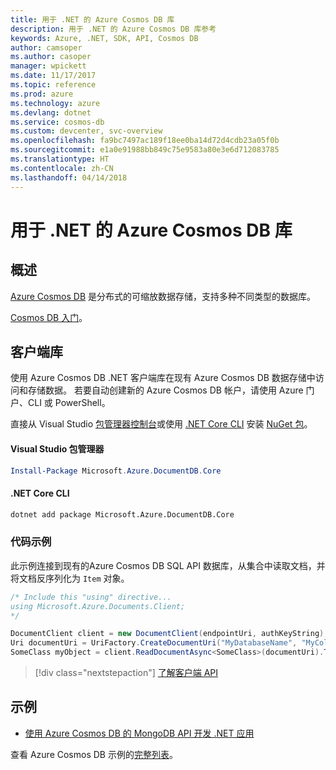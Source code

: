 ```yaml
---
title: 用于 .NET 的 Azure Cosmos DB 库
description: 用于 .NET 的 Azure Cosmos DB 库参考
keywords: Azure, .NET, SDK, API, Cosmos DB
author: camsoper
ms.author: casoper
manager: wpickett
ms.date: 11/17/2017
ms.topic: reference
ms.prod: azure
ms.technology: azure
ms.devlang: dotnet
ms.service: cosmos-db
ms.custom: devcenter, svc-overview
ms.openlocfilehash: fa9bc7497ac189f18ee0ba14d72d4cdb23a05f0b
ms.sourcegitcommit: e1a0e91988bb849c75e9583a80e3e6d712083785
ms.translationtype: HT
ms.contentlocale: zh-CN
ms.lasthandoff: 04/14/2018
---
```

# <a name="azure-cosmos-db-libraries-for-net"></a>用于 .NET 的 Azure Cosmos DB 库

## <a name="overview"></a>概述

[Azure Cosmos DB](https://docs.microsoft.com/azure/cosmos-db/introduction) 是分布式的可缩放数据存储，支持多种不同类型的数据库。

[Cosmos DB 入门](https://docs.microsoft.com/azure/cosmos-db/create-sql-api-dotnet)。

## <a name="client-library"></a>客户端库

使用 Azure Cosmos DB .NET 客户端库在现有 Azure Cosmos DB 数据存储中访问和存储数据。  若要自动创建新的 Azure Cosmos DB 帐户，请使用 Azure 门户、CLI 或 PowerShell。

直接从 Visual Studio [包管理器控制台][PackageManager]或使用 [.NET Core CLI][DotNetCLI] 安装 [NuGet 包](https://www.nuget.org/packages/Microsoft.Azure.DocumentDB.Core)。

#### <a name="visual-studio-package-manager"></a>Visual Studio 包管理器

```powershell
Install-Package Microsoft.Azure.DocumentDB.Core
```

#### <a name="net-core-cli"></a>.NET Core CLI

```bash
dotnet add package Microsoft.Azure.DocumentDB.Core
```

### <a name="code-example"></a>代码示例

此示例连接到现有的Azure Cosmos DB SQL API 数据库，从集合中读取文档，并将文档反序列化为 `Item` 对象。   

```csharp
/* Include this "using" directive...
using Microsoft.Azure.Documents.Client;
*/

DocumentClient client = new DocumentClient(endpointUri, authKeyString);
Uri documentUri = UriFactory.CreateDocumentUri("MyDatabaseName", "MyCollectionName", "DocumentId");
SomeClass myObject = client.ReadDocumentAsync<SomeClass>(documentUri).ToString()).Result;
```

> [!div class="nextstepaction"]
> [了解客户端 API](/dotnet/api/overview/azure/cosmosdb/client)

## <a name="samples"></a>示例

* [使用 Azure Cosmos DB 的 MongoDB API 开发 .NET 应用](https://azure.microsoft.com/resources/samples/azure-cosmos-db-mongodb-dotnet-getting-started/)

查看 Azure Cosmos DB 示例的[完整列表](https://azure.microsoft.com/resources/samples/?platform=dotnet&term=cosmosdb)。

[PackageManager]: https://docs.microsoft.com/nuget/tools/package-manager-console
[DotNetCLI]: https://docs.microsoft.com/dotnet/core/tools/dotnet-add-package
